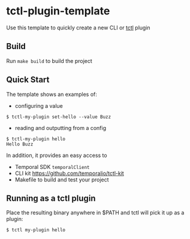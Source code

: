 # tctl-plugin-template

Use this template to quickly create a new CLI or [tctl](https://github.com/temporalio/tctl) plugin

## Build

Run `make build` to build the project

## Quick Start

The template shows an examples of:
 
- configuring a value 

``` 
$ tctl-my-plugin set-hello --value Buzz
```

- reading and outputting from a config
```
$ tctl-my-plugin hello
Hello Buzz
```

In addition, it provides an easy access to
 - Temporal SDK `temporalClient`
 - CLI kit https://github.com/temporalio/tctl-kit
 - Makefile to build and test your project

## Running as a tctl plugin

Place the resulting binary anywhere in $PATH and tctl will pick it up as a plugin:

```
$ tctl my-plugin hello
```
